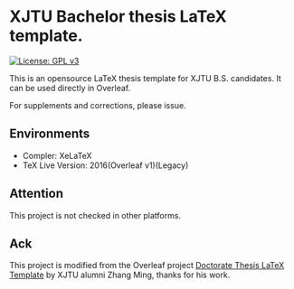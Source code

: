 # XJTU Bachelor thesis LaTeX template.

[![License: GPL v3](https://img.shields.io/badge/License-GPLv3-blue.svg)](https://www.gnu.org/licenses/gpl-3.0)

This is an opensource LaTeX thesis template for XJTU B.S. candidates. It can be used directly in Overleaf.

For supplements and corrections, please issue.

## Environments

* Compler: XeLaTeX
* TeX Live Version: 2016(Overleaf v1)(Legacy)

## Attention

This project is not checked in other platforms. 

## Ack

This project is modified from the Overleaf project [Doctorate Thesis LaTeX Template](https://www.overleaf.com/latex/templates/latex-template-for-doctoral-thesis-of-xjtu/bmrqcdhbdrcw) by XJTU alumni Zhang Ming, thanks for his work.
